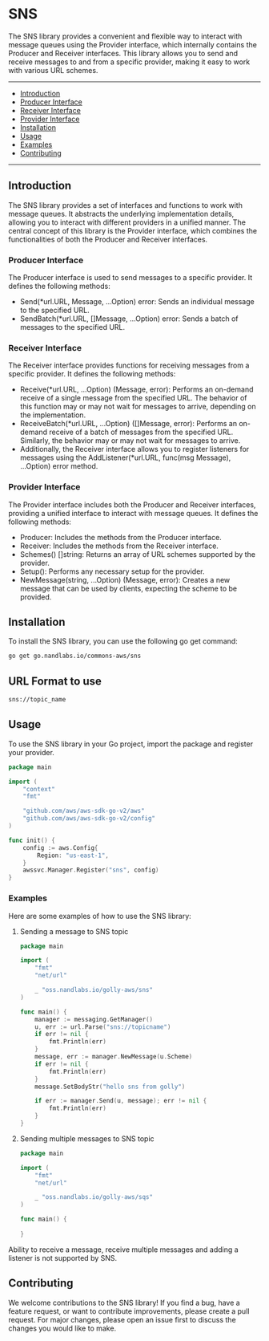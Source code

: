 # SNS

The SNS library provides a convenient and flexible way to interact with message queues using the Provider interface, which internally contains the Producer and Receiver interfaces. This library allows you to send and receive messages to and from a specific provider, making it easy to work with various URL schemes.

---

* [Introduction](#introduction)
* [Producer Interface](#producer-interface)
* [Receiver Interface](#receiver-interface)
* [Provider Interface](#provider-interface)
* [Installation](#installation)
* [Usage](#usage)
* [Examples](#examples)
* [Contributing](#contributing)

---

## Introduction

The SNS library provides a set of interfaces and functions to work with message queues. It abstracts the underlying implementation details, allowing you to interact with different providers in a unified manner. The central concept of this library is the Provider interface, which combines the functionalities of both the Producer and Receiver interfaces.

### Producer Interface

The Producer interface is used to send messages to a specific provider. It defines the following methods:

* Send(*url.URL, Message, ...Option) error: Sends an individual message to the specified URL.
* SendBatch(*url.URL, []Message, ...Option) error: Sends a batch of messages to the specified URL.

### Receiver Interface

The Receiver interface provides functions for receiving messages from a specific provider. It defines the following methods:

* Receive(*url.URL, ...Option) (Message, error): Performs an on-demand receive of a single message from the specified URL. The behavior of this function may or may not wait for messages to arrive, depending on the implementation.
* ReceiveBatch(*url.URL, ...Option) ([]Message, error): Performs an on-demand receive of a batch of messages from the specified URL. Similarly, the behavior may or may not wait for messages to arrive.
* Additionally, the Receiver interface allows you to register listeners for messages using the AddListener(*url.URL, func(msg Message), ...Option) error method.

### Provider Interface

The Provider interface includes both the Producer and Receiver interfaces, providing a unified interface to interact with message queues. It defines the following methods:

* Producer: Includes the methods from the Producer interface.
* Receiver: Includes the methods from the Receiver interface.
* Schemes() []string: Returns an array of URL schemes supported by the provider.
* Setup(): Performs any necessary setup for the provider.
* NewMessage(string, ...Option) (Message, error): Creates a new message that can be used by clients, expecting the scheme to be provided.

## Installation

To install the SNS library, you can use the following go get command:

```bash
go get go.nandlabs.io/commons-aws/sns
```

## URL Format to use

```bash
sns://topic_name
```

## Usage

To use the SNS library in your Go project, import the package and register your provider.

```go
package main

import (
    "context"
    "fmt"

    "github.com/aws/aws-sdk-go-v2/aws"
    "github.com/aws/aws-sdk-go-v2/config"
)

func init() {
    config := aws.Config{
        Region: "us-east-1",
    }
    awssvc.Manager.Register("sns", config)
}
```

### Examples

Here are some examples of how to use the SNS library:

1. Sending a message to SNS topic

    ```go
    package main
   
    import (
        "fmt"
        "net/url"

        _ "oss.nandlabs.io/golly-aws/sns"
    )
   
    func main() {
        manager := messaging.GetManager()
        u, err := url.Parse("sns://topicname")
        if err != nil {
            fmt.Println(err)
        }
        message, err := manager.NewMessage(u.Scheme)
        if err != nil {
            fmt.Println(err)
        }
        message.SetBodyStr("hello sns from golly")

        if err := manager.Send(u, message); err != nil {
            fmt.Println(err)
        }
    }
    ```

2. Sending multiple messages to SNS topic

    ```go
    package main

    import (
        "fmt"
        "net/url"

        _ "oss.nandlabs.io/golly-aws/sqs"
    )

    func main() {
        
    }
    ```

Ability to receive a message, receive multiple messages and adding a listener is not supported by SNS.

## Contributing

We welcome contributions to the SNS library! If you find a bug, have a feature request, or want to contribute improvements, please create a pull request. For major changes, please open an issue first to discuss the changes you would like to make.

